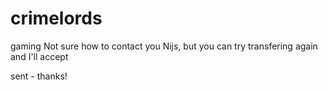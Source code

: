 # crimelords
gaming
Not sure how to contact you Nijs, but you can try transfering again and I'll accept

sent - thanks!
